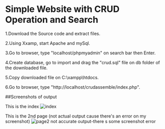 # Simple Website with CRUD Operation and Search

1.Download the Source code and extract files.

2.Using Xxamp, start Apache and mySql.

3.Go to browser, type "localhost/phpmyadmin" on search bar then Enter.

4.Create database, go to import and drag the "crud.sql" file on db folder of the downloaded file.

5.Copy downloaded file on C:\xampp\htdocs.

6.Go to browser, type "http://localhost/crudassemble/index.php".

##Screenshots of output

This is the index
![index](https://user-images.githubusercontent.com/43561786/46796004-7557ee80-cd43-11e8-8160-a191855df4e0.png)

This is the 2nd page (not actual output cause there's an error on my screenshot)
![page2 not accurate output-there s some screenshot error](https://user-images.githubusercontent.com/43561786/46796005-75f08500-cd43-11e8-814d-fa119246ce92.png)
